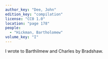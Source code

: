 ```yaml
---
author_key: "Dee, John"
edition_key: "compilation"
license: "CC0 1.0"
location: "page 178"
people:
  - "Hickman, Bartholomew"
volume_key: "I"
---
```

I wrote to Barthilmew and Charles by Bradshaw.
